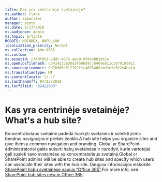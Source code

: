 ```yaml
---
title: Kas yra centrinėje svetainėje?
ms.author: clake
author: spowriter
manager: scotv
ms.date: 5/17/2018
ms.audience: Admin
ms.topic: article
ROBOTS: NOINDEX, NOFOLLOW
localization_priority: Normal
ms.collection: Adm_O365
ms.custom: ''
ms.assetid: c74df953-2ddc-4375-aea0-9f410881bb2e
ms.openlocfilehash: cd414235a38d24b0889ccb400e011c387919691c
ms.sourcegitcommit: 9d78905c512192ffc4675468abd2efc5f2e4baf4
ms.translationtype: MT
ms.contentlocale: lt-LT
ms.lasthandoff: 04/23/2019
ms.locfileid: "32422903"
---
```

# <a name="whats-a-hub-site"></a><span data-ttu-id="e4cb1-102">Kas yra centrinėje svetainėje?</span><span class="sxs-lookup"><span data-stu-id="e4cb1-102">What's a hub site?</span></span>

<span data-ttu-id="e4cb1-103">Koncentratoriaus svetainė padeda tvarkyti svetaines ir suteikti jiems bendras navigacijos ir prekės ženklo.</span><span class="sxs-lookup"><span data-stu-id="e4cb1-103">A hub site helps you organize sites and give them a common navigation and branding.</span></span> <span data-ttu-id="e4cb1-104">Global ar SharePoint administratoriai galės sukurti habų svetainėse ir nurodyti, kurie vartotojai gali susieti savo svetainėse su koncentratoriaus svetainė.</span><span class="sxs-lookup"><span data-stu-id="e4cb1-104">Global or SharePoint admins will be able to create hub sites and specify which users can associate their sites with the hub site.</span></span> <span data-ttu-id="e4cb1-105">Daugiau informacijos ieškokite [SharePoint habų svetainėse naujus "Office 365"](https://go.microsoft.com/fwlink/?linkid=869388).</span><span class="sxs-lookup"><span data-stu-id="e4cb1-105">For more info, see [SharePoint hub sites new in Office 365](https://go.microsoft.com/fwlink/?linkid=869388).</span></span>
  

